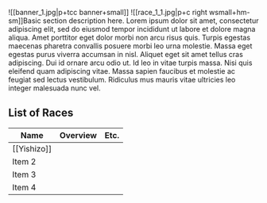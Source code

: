 ![[banner_1.jpg|p+tcc banner+small]]
![[race_1_1.jpg|p+c right wsmall+hm-sm]]Basic section description here. Lorem ipsum dolor sit amet, consectetur adipiscing elit, sed do eiusmod tempor incididunt ut labore et dolore magna aliqua. Amet porttitor eget dolor morbi non arcu risus quis. Turpis egestas maecenas pharetra convallis posuere morbi leo urna molestie. Massa eget egestas purus viverra accumsan in nisl. Aliquet eget sit amet tellus cras adipiscing. Dui id ornare arcu odio ut. Id leo in vitae turpis massa. Nisi quis eleifend quam adipiscing vitae. Massa sapien faucibus et molestie ac feugiat sed lectus vestibulum. Ridiculus mus mauris vitae ultricies leo integer malesuada nunc vel.

## List of Races
| Name   | Overview | Etc. |
| ------ | -------- | ---- |
| [[Yishizo]] |          |      |
| Item 2 |          |      |
| Item 3 |          |      |
| Item 4 |          |      |
